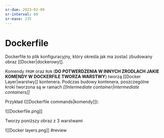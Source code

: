 ```yaml
---
sr-due: 2023-02-09
sr-interval: 60
sr-ease: 235
---
```


# Dockerfile
Dockerfile to plik konfiguracyjny, który określa jak ma zostać zbudowany obraz [[Docker|dockerowy]].

Komendy `FROM` oraz `RUN` (**DO POTWERDZENIA W INNYCH ZRODLACH JAKIE KOMENDY W DOCKERFILE TWORZA WARSTWY**) tworzą [[Docker Layer|warstwy]] kontenera. Podczas budowy kontenera, poszczególne kroki tworzona są w ramach *[[Intermediate container|intermediate containers]]*

Przykład ([[Dockerfile commands|komendy]]):

![[Dockerfile.png]]

Tworzy poniższy obraz z 3 warstwami

![[Docker layers.png]]
#review